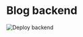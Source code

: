 # Blog backend

![Deploy backend](https://github.com/coockoo/blog-backend/workflows/Deploy%20backend/badge.svg?branch=master)
